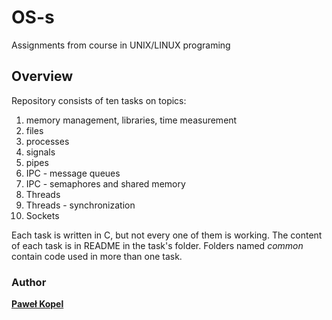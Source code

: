 # OS-s
Assignments from course in UNIX/LINUX programing

## Overview
Repository consists of ten tasks on topics:

1. memory management, libraries, time measurement
2. files
3. processes
4. signals
5. pipes
6. IPC - message queues
7. IPC - semaphores and shared memory
8. Threads
9. Threads - synchronization
10. Sockets

Each task is written in C, but not every one of them is working. The content of each task is in README in the task's folder. Folders named *common* contain code used in more than one task.

### Author

**[Paweł Kopel](https://github.com/PKopel)**
